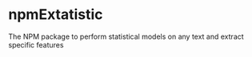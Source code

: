# npmExtatistic
The NPM package to perform statistical models on any text and extract specific features

